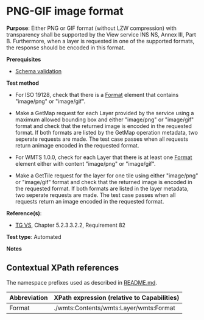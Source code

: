 # PNG-GIF image format

**Purpose**: Either PNG or GIF format (without LZW compression) with transparency shall be supported by the View service INS NS, Annex III, Part B. Furthermore, when a layer is requested in one of the supported formats, the response should be encoded in this format.

**Prerequisites**

* [Schema validation](http://inspire.ec.europa.eu/id/ats/view-service/3.11/WMTS/schema-validation)

**Test method**

 
* For ISO 19128, check that there is a [Format](#Format) element that contains "image/png" or "image/gif".
* Make a GetMap request for each Layer provided by the service using a maximum allowed bounding box and either "image/png" or "image/gif" format and check that the returned image is encoded in the requested format. If both formats are listed by the GetMap operation metadata, two seperate requests are made. The test case passes when all requests return animage encoded in the requested format.

* For WMTS 1.0.0, check for each Layer that there is at least one [Format](#format) element either with content "image/png" or "image/gif".
* Make a GetTile request for the layer for one tile using either "image/png" or "image/gif" format and check that the returned image is encoded in the requested format. If both formats are listed in the layer metadata, two seperate requests are made. The test case passes when all requests return an image encoded in the requested format.

**Reference(s)**:

* [TG VS](http://inspire.ec.europa.eu/id/ats/view-service/3.11/WMTS/README#ref_TG_VS), Chapter 5.2.3.3.2.2, Requirement 82

**Test type**: Automated

**Notes**

## Contextual XPath references

The namespace prefixes used as described in [README.md](http://inspire.ec.europa.eu/id/ats/view-service/3.11/WMTS/README#namespaces).

Abbreviation                                               |  XPath expression (relative to Capabilities)
---------------------------------------------------------- | -------------------------------------------------------------------------
Format <a name="format"></a> | ./wmts:Contents/wmts:Layer/wmts:Format
